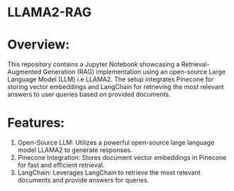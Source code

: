 # LLAMA2-RAG

# Overview:
This repository contains a Jupyter Notebook showcasing a Retrieval-Augmented Generation (RAG) implementation using an open-source Large Language Model (LLM) i.e LLAMA2. The setup integrates Pinecone for storing vector embeddings and LangChain for retrieving the most relevant answers to user queries based on provided documents.  

# Features:
1. Open-Source LLM: Utilizes a powerful open-source large language model LLAMA2 to generate responses.
2. Pinecone Integration: Stores document vector embeddings in Pinecone for fast and efficient retrieval.
3. LangChain: Leverages LangChain to retrieve the most relevant documents and provide answers for queries.
